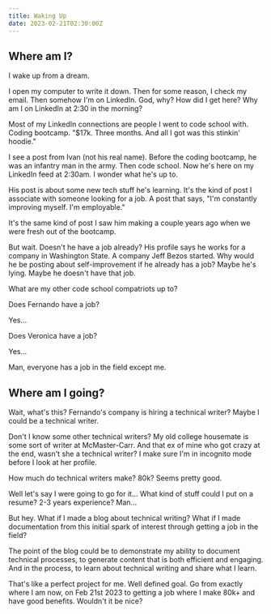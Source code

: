 ```yaml
---
title: Waking Up
date: 2023-02-21T02:30:00Z
---
```


## Where am I?

I wake up from a dream.

I open my computer to write it down.
Then for some reason, I check my email.
Then somehow I'm on LinkedIn.
God, why?
How did I get here?
Why am I on LinkedIn at 2:30 in the morning?

Most of my LinkedIn connections are people I went to code school with.
Coding bootcamp.
"$17k. Three months. And all I got was this stinkin' hoodie."

I see a post from Ivan (not his real name).
Before the coding bootcamp, he was an infantry man in the army.
Then code school.
Now he's here on my LinkedIn feed at 2:30am.
I wonder what he's up to.

His post is about some new tech stuff he's learning.
It's the kind of post I associate with someone looking for a job.
A post that says, "I'm constantly improving myself. I'm employable."

It's the same kind of post I saw him making a couple years ago when we were fresh out of the bootcamp. 

But wait.
Doesn't he have a job already?
His profile says he works for a company in Washington State.
A company Jeff Bezos started.
Why would he be posting about self-improvement if he already has a job?
Maybe he's lying.
Maybe he doesn't have that job.

What are my other code school compatriots up to?

Does Fernando have a job?

Yes...

Does Veronica have a job?

Yes...

Man, everyone has a job in the field except me.

## Where am I going?

Wait, what's this?
Fernando's company is hiring a technical writer? 
Maybe I could be a technical writer.

Don't I know some other technical writers?
My old college housemate is some sort of writer at McMaster-Carr.
And that ex of mine who got crazy at the end, wasn't she a technical writer?
I make sure I'm in incognito mode before I look at her profile.

How much do technical writers make? 80k? Seems pretty good.

Well let's say I were going to go for it...
What kind of stuff could I put on a resume?
2-3 years experience? Man...

But hey.
What if I made a blog about technical writing?
What if I made documentation from this initial spark of interest through getting a job in the field?

The point of the blog could be to demonstrate my ability to document technical processes, to generate content that is both efficient and engaging.
And in the process, to learn about technical writing and share what I learn.

That's like a perfect project for me.
Well defined goal.
Go from exactly where I am now, on Feb 21st 2023 to getting a job where I make 80k+ and have good benefits.
Wouldn't it be nice?
